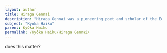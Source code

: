 ```yaml
---
layout: author
title: Hiraga Gennai
description: "Hiraga Gennai was a pioneering poet and scholar of the Edo period whose kyōka writings emphasized whimsical and innovative approaches to nature and everyday life, incorporating humor and satire into his observations."
subject: "Kyōka Haiku"
parent: Kyōka Haiku
permalink: /Kyōka Haiku/Hiraga Gennai/
---
```


does this matter?
